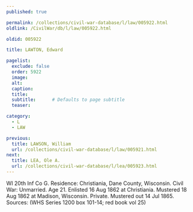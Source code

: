 ```yaml
---
published: true

permalink: /collections/civil-war-database/l/law/005922.html
oldlink: /CivilWar/db/l/law/005922.html

oldid: 005922

title: LAWTON, Edward

pagelist:
  exclude: false
  order: 5922
  image: 
  alt:
  caption:
  title:
  subtitle:      # Defaults to page subtitle
  teaser:

category: 
  - L 
  - LAW

previous:
  title: LAWSON, William
  url: /collections/civil-war-database/l/law/005921.html  
next:
  title: LEA, Ole A.
  url: /collections/civil-war-database/l/lea/005923.html   
---
```

WI 20th Inf Co G. Residence: Christiania, Dane County, Wisconsin. Civil War: Unmarried. Age 21. Enlisted 16 Aug 1862 at Christiania. Mustered 18 Aug 1862 at Madison, Wisconsin. Private. Mustered out 14 Jul 1865. Sources: (WHS Series 1200 box 101-14; red book vol 25)